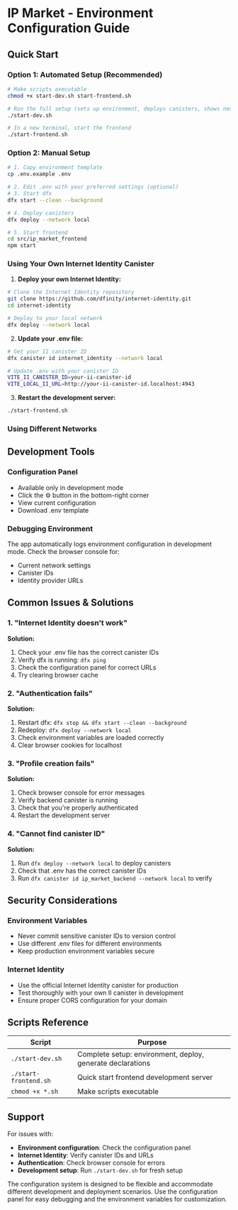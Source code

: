 # IP Market - Environment Configuration Guide

## Quick Start

### Option 1: Automated Setup (Recommended)

```bash
# Make scripts executable
chmod +x start-dev.sh start-frontend.sh

# Run the full setup (sets up environment, deploys canisters, shows next steps)
./start-dev.sh

# In a new terminal, start the frontend
./start-frontend.sh
```

### Option 2: Manual Setup

```bash
# 1. Copy environment template
cp .env.example .env

# 2. Edit .env with your preferred settings (optional)
# 3. Start dfx
dfx start --clean --background

# 4. Deploy canisters
dfx deploy --network local

# 5. Start frontend
cd src/ip_market_frontend
npm start
```

### Using Your Own Internet Identity Canister

1. **Deploy your own Internet Identity:**

```bash
# Clone the Internet Identity repository
git clone https://github.com/dfinity/internet-identity.git
cd internet-identity

# Deploy to your local network
dfx deploy --network local
```

2. **Update your .env file:**

```bash
# Get your II canister ID
dfx canister id internet_identity --network local

# Update .env with your canister ID
VITE_II_CANISTER_ID=your-ii-canister-id
VITE_LOCAL_II_URL=http://your-ii-canister-id.localhost:4943
```

3. **Restart the development server:**

```bash
./start-frontend.sh
```

### Using Different Networks

## Development Tools

### Configuration Panel

- Available only in development mode
- Click the ⚙️ button in the bottom-right corner
- View current configuration
- Download .env template

### Debugging Environment

The app automatically logs environment configuration in development mode. Check the browser console for:

- Current network settings
- Canister IDs
- Identity provider URLs

## Common Issues & Solutions

### 1. "Internet Identity doesn't work"

**Solution:**

1. Check your .env file has the correct canister IDs
2. Verify dfx is running: `dfx ping`
3. Check the configuration panel for correct URLs
4. Try clearing browser cache

### 2. "Authentication fails"

**Solution:**

1. Restart dfx: `dfx stop && dfx start --clean --background`
2. Redeploy: `dfx deploy --network local`
3. Check environment variables are loaded correctly
4. Clear browser cookies for localhost

### 3. "Profile creation fails"

**Solution:**

1. Check browser console for error messages
2. Verify backend canister is running
3. Check that you're properly authenticated
4. Restart the development server

### 4. "Cannot find canister ID"

**Solution:**

1. Run `dfx deploy --network local` to deploy canisters
2. Check that .env has the correct canister IDs
3. Run `dfx canister id ip_market_backend --network local` to verify

## Security Considerations

### Environment Variables

- Never commit sensitive canister IDs to version control
- Use different .env files for different environments
- Keep production environment variables secure

### Internet Identity

- Use the official Internet Identity canister for production
- Test thoroughly with your own II canister in development
- Ensure proper CORS configuration for your domain

## Scripts Reference

| Script                | Purpose                                                    |
| --------------------- | ---------------------------------------------------------- |
| `./start-dev.sh`      | Complete setup: environment, deploy, generate declarations |
| `./start-frontend.sh` | Quick start frontend development server                    |
| `chmod +x *.sh`       | Make scripts executable                                    |

## Support

For issues with:

- **Environment configuration**: Check the configuration panel
- **Internet Identity**: Verify canister IDs and URLs
- **Authentication**: Check browser console for errors
- **Development setup**: Run `./start-dev.sh` for fresh setup

The configuration system is designed to be flexible and accommodate different development and deployment scenarios. Use the configuration panel for easy debugging and the environment variables for customization.
